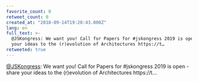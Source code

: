 ```yaml
---
favorite_count: 0
retweet_count: 0
created_at: "2018-09-14T19:20:43.000Z"
lang: en
full_text: >-
  @JSKongress: We want you! Call for Papers for #jskongress 2019 is open - share
  your ideas to the (r)evolution of Architectures https://t…
retweeted: true
---
```


[@JSKongress](https://twitter.com/JSKongress): We want you! Call for Papers for
#jskongress 2019 is open - share your ideas to the (r)evolution of Architectures
https://t…
